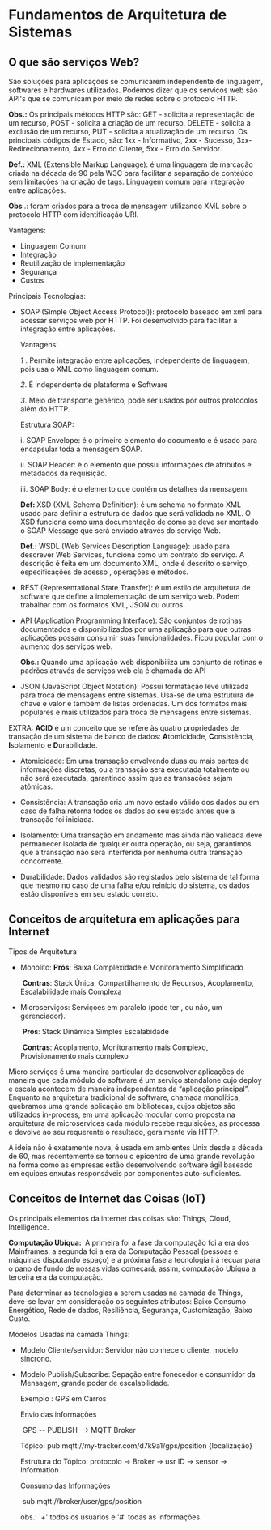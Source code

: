 # Fundamentos de Arquitetura de Sistemas

## O que são serviços Web?

São soluções para aplicações se comunicarem independente de linguagem, softwares e hardwares utilizados. Podemos dizer que os serviços web são API's que se comunicam por meio de redes sobre o protocolo HTTP.

<b>Obs.:</b> Os principais métodos HTTP são: GET - solicita a representação de um recurso, POST - solicita a criação de um recurso, DELETE - solicita a exclusão de um recurso, PUT - solicita a atualização de um recurso. Os principais códigos de Estado, são: 1xx - Informativo, 2xx - Sucesso, 3xx-Redirecionamento, 4xx - Erro do Cliente, 5xx - Erro do Servidor. 

<b>Def.: </b> XML (Extensible Markup Language): é uma linguagem de marcação criada na década de 90 pela W3C para facilitar a separação de conteúdo sem limitações na criação de tags. Linguagem comum para integração entre aplicações.

<b> Obs </b>  .: foram criados para a troca de mensagem utilizando XML sobre o protocolo HTTP com identificação URI.

Vantagens: 

- Linguagem Comum
- Integração
- Reutilização de implementação
- Segurança
- Custos

Principais Tecnologias:

- SOAP (Simple Object Access Protocol)): protocolo baseado em xml para acessar serviços web por HTTP. Foi desenvolvido para facilitar a integração entre aplicações. 

  Vantagens: 

  <i> 1 </i>.  Permite integração entre aplicações, independente de linguagem, pois usa o XML como linguagem comum.

  <i> 2</i>.  É independente de plataforma e Software

  <i>3</i>.  Meio de transporte genérico, pode ser usados por outros protocolos além do HTTP.

  

  Estrutura SOAP:

  i. SOAP Envelope: é o primeiro elemento do documento e é usado para encapsular toda a mensagem SOAP.

  ii. SOAP Header: é o elemento que possui informações de atributos e metadados da requisição.

  iii. SOAP Body: é o elemento que contém os detalhes da mensagem.  

  

  <b>Def: </b> XSD (XML Schema Definition): é um schema no formato XML usado para definir a estrutura de dados que será validada no XML. O XSD funciona como uma documentação de como se deve ser montado o SOAP Message que será enviado através do serviço Web.

  

  <b>Def.:</b> WSDL (Web Services Description Language): usado para descrever Web Services, funciona como um contrato do serviço. A descrição é feita em um documento XML, onde é descrito o serviço, especificações de acesso , operações e métodos. 

  

- REST (Representational State Transfer): é um estilo de arquitetura de software que define a implementação de um serviço web. Podem trabalhar com os formatos XML, JSON ou outros.

- API (Application Programming Interface): São conjuntos de rotinas documentados e disponibilizados por uma aplicação para que outras aplicações possam consumir suas funcionalidades. Ficou popular com o aumento dos serviços web.  

  <b>Obs.:</b> Quando uma aplicação web disponibiliza um conjunto de rotinas e padrões através de serviços web ela é chamada de API

- JSON (JavaScript Object Notation): Possui formatação leve utilizada para troca de mensagens entre sistemas. Usa-se de uma estrutura de chave e valor e também de listas ordenadas. Um dos formatos mais populares e mais utilizados para troca de mensagens entre sistemas.

EXTRA: **ACID** é um conceito que se refere às quatro propriedades de transação de um sistema de banco de dados: **A**tomicidade, **C**onsistência, **I**solamento e **D**urabilidade.

- Atomicidade: Em uma transação envolvendo duas ou mais partes de informações  discretas, ou a transação será executada totalmente ou não será  executada, garantindo assim que as transações sejam atômicas.

- Consistência: A transação cria um novo estado válido dos dados ou em caso de falha  retorna todos os dados ao seu estado antes que a transação foi iniciada.

- Isolamento: Uma transação em andamento mas ainda não validada deve permanecer  isolada de qualquer outra operação, ou seja, garantimos que a transação  não será interferida por nenhuma outra transação concorrente.

- Durabilidade: Dados validados são registados pelo sistema de tal forma que mesmo no  caso de uma falha e/ou reinício do sistema, os dados estão disponíveis  em seu estado correto.

## Conceitos de arquitetura em aplicações para Internet

Tipos de Arquitetura

- Monolito: 
  	<b>Prós</b>: Baixa Complexidade e Monitoramento Simplificado

  ​	<b>Contras</b>: Stack Única, Compartilhamento de Recursos, Acoplamento, Escalabilidade mais Complexa



- Microserviços: Serviçoes em paralelo (pode ter , ou não, um gerenciador).

  ​	<b> Prós</b>: Stack Dinâmica Simples Escalabidade

  ​	<b> Contras</b>: Acoplamento, Monitoramento mais Complexo, Provisionamento mais complexo

Micro serviços é uma maneira particular de desenvolver aplicações de  maneira que cada módulo do software é um serviço standalone cujo deploy e escala acontecem de maneira independentes da “aplicação principal”.  Enquanto na arquitetura tradicional de software, chamada monolítica,  quebramos uma grande aplicação em bibliotecas, cujos objetos são  utilizados in-process, em uma aplicação modular como proposta na  arquitetura de microservices cada módulo recebe requisições, as processa e devolve ao seu requerente o resultado, geralmente via HTTP.

A ideia não é exatamente nova, é usada em ambientes Unix desde a  década de 60, mas recentemente se tornou o epicentro de uma grande  revolução na forma como as empresas estão desenvolvendo software ágil  baseado em equipes enxutas responsáveis por componentes  auto-suficientes.

## Conceitos de Internet das Coisas (IoT)

Os principais elementos da internet das coisas são: Things, Cloud, Intelligence.

<b> Computação Ubíqua: </b> A primeira foi a fase da computação foi a era dos Mainframes, a segunda foi a era da Computação Pessoal (pessoas e máquinas disputando espaço) e a próxima fase a tecnologia irá recuar para o pano de fundo de nossas vidas começará, assim, computação Ubíqua a terceira era da computação.

Para determinar as tecnologias a serem usadas na camada de Things, deve-se levar em consideração os seguintes atributos: Baixo Consumo Energético, Rede de dados, Resiliência, Segurança, Customização, Baixo Custo.

Modelos Usadas na camada Things:

- Modelo Cliente/servidor: Servidor não conhece o cliente, modelo sincrono.

- Modelo Publish/Subscribe: Sepação entre fonecedor e consumidor da Mensagem, grande poder de escalabilidade.

  Exemplo : GPS em Carros

  Envio das informações

  ​	GPS -- PUBLISH --> MQTT Broker 

  Tópico: pub mqtt://my-tracker.com/d7k9a1/gps/position {localização}

  Estrutura do Tópico: protocolo -> Broker -> usr ID -> sensor -> Information 

  Consumo das Informações

  ​	sub mqtt://broker/user/gps/position

  obs.: '+' todos os usuários e '#' todas as informações.

  ​		



